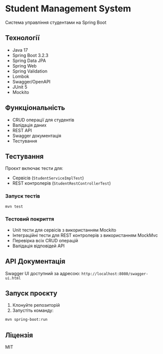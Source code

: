 # Student Management System

Система управління студентами на Spring Boot

## Технології

- Java 17
- Spring Boot 3.2.3
- Spring Data JPA
- Spring Web
- Spring Validation
- Lombok
- Swagger/OpenAPI
- JUnit 5
- Mockito

## Функціональність

- CRUD операції для студентів
- Валідація даних
- REST API
- Swagger документація
- Тестування

## Тестування

Проєкт включає тести для:

- Сервісів (`StudentServiceImplTest`)
- REST контролерів (`StudentRestControllerTest`)

### Запуск тестів

```bash
mvn test
```

### Тестовий покриття

- Unit тести для сервісів з використанням Mockito
- Інтеграційні тести для REST контролерів з використанням MockMvc
- Перевірка всіх CRUD операцій
- Валідація відповідей API

## API Документація

Swagger UI доступний за адресою: `http://localhost:8080/swagger-ui.html`

## Запуск проєкту

1. Клонуйте репозиторій
2. Запустіть команду:

```bash
mvn spring-boot:run
```

## Ліцензія

MIT
